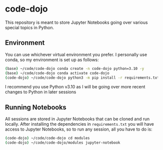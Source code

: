 # code-dojo

This repository is meant to store Jupyter Notebooks going over various special topics in Python.

## Environment

You can use whichever virtual environment you prefer. I personally use conda, so my environment is set up as follows:

```bash
(base) ~/code/code-dojo conda create -n code-dojo python=3.10 -y
(base) ~/code/code-dojo conda activate code-dojo
(code-dojo) ~/code/code-dojo python3 -m pip install -r requirements.txt
```

I recommend you use Python v3.10 as I will be going over more recent changes to Python in later sessions

## Running Notebooks

All sessions are stored in Jupyter Notebooks that can be cloned and run locally. After installing the dependencies in `requirements.txt`
you will have access to Jupyter Notebooks, so to run any session, all you have to do is:

```bash
(code-dojo) ~/code/code-dojo cd modules 
(code-dojo) ~/code/code-dojo/modules jupyter-notebook
```
